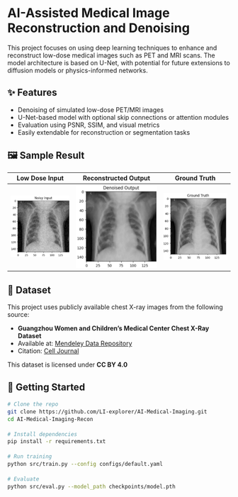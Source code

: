 # AI-Assisted Medical Image Reconstruction and Denoising

This project focuses on using deep learning techniques to enhance and reconstruct low-dose medical images such as PET and MRI scans. The model architecture is based on U-Net, with potential for future extensions to diffusion models or physics-informed networks.

## ✨ Features

- Denoising of simulated low-dose PET/MRI images
- U-Net-based model with optional skip connections or attention modules
- Evaluation using PSNR, SSIM, and visual metrics
- Easily extendable for reconstruction or segmentation tasks

## 🖼️ Sample Result

| Low Dose Input | Reconstructed Output | Ground Truth |
|----------------|----------------------|--------------|
| ![](results/input.png) | ![](results/output.png) | ![](results/groundtruth.png) |

## 📁 Dataset

This project uses publicly available chest X-ray images from the following source:

- **Guangzhou Women and Children’s Medical Center Chest X-Ray Dataset**
- Available at: [Mendeley Data Repository](https://data.mendeley.com/datasets/rscbjbr9sj/2)
- Citation: [Cell Journal](http://www.cell.com/cell/fulltext/S0092-8674(18)30154-5)

This dataset is licensed under **CC BY 4.0**


## 🚀 Getting Started

```bash
# Clone the repo
git clone https://github.com/LI-explorer/AI-Medical-Imaging.git
cd AI-Medical-Imaging-Recon

# Install dependencies
pip install -r requirements.txt

# Run training
python src/train.py --config configs/default.yaml

# Evaluate
python src/eval.py --model_path checkpoints/model.pth


